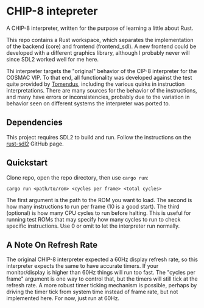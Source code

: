 # CHIP-8 intepreter

A CHIP-8 interpreter, written for the purpose of learning a little about Rust. 

This repo contains a Rust workspace, which separates the implementation of the backend (core) and frontend (frontend_sdl). A new frontend could be developed with a different graphics library, although I probably never will since SDL2 worked well for me here.

Thi interpreter targets the "original" behavior of the CIP-8 interpreter for the COSMAC VIP. To that end, all functionality was developed against the test quite provided by [Tomendus](https://github.com/Timendus/chip8-test-suite), including the various quirks in instruction interpretations. There are many sources for the behavior of the instructions, and many have errors or inconsistencies, probably due to the variation in behavior seen on different systems the interpreter was ported to.

## Dependencies

This project requires SDL2 to build and run. Follow the instructions on the [rust-sdl2](https://github.com/Rust-SDL2/rust-sdl2) GitHub page.

## Quickstart

Clone repo, open the repo directory, then use `cargo run`:

`cargo run <path/to/rom> <cycles per frame> <total cycles>`

The first argument is the path to the ROM you want to load. The second is how many instructions to run per frame (10 is a good start). The third (optional) is how many CPU cycles to run before halting. This is useful for running test ROMs that may specify how many cycles to run to check specific instructions. Use 0 or omit to let the interpreter run normally.

## A Note On Refresh Rate

The original CHIP-8 interpreter expected a 60Hz display refresh rate, so this interpreter expects the same to have accurate timers. If your monitor/display is higher than 60Hz things will run too fast. The "cycles per frame" argument is one way to control that, but the timers will still tick at the refresh rate. A more robust timer ticking mechanism is possible, perhaps by driving the timer tick from system time instead of frame rate, but not implemented here. For now, just run at 60Hz.
